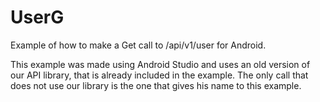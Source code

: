 UserG
===================

Example of how to make a Get call to /api/v1/user for Android.

This example was made using Android Studio and uses an old version of our API library, that is already included in the example. The only call that does not use our library is the one that gives his name to this example.



